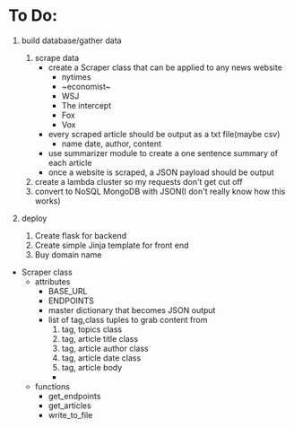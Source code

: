 #  To Do:

1. build database/gather data
    1. scrape data
        * create a Scraper class that can be applied to any news website
            - nytimes
            - ~economist~
            - WSJ
            - The intercept
            - Fox
            - Vox
        * every scraped article should be output as a txt file(maybe csv)
            - name date, author, content
        * use summarizer module to create a one sentence summary of each article
        * once a website is scraped, a JSON payload should be output
    3. create a lambda cluster so my requests don't get cut off
    2. convert to NoSQL MongoDB with JSON(I don't really know how this works)

2. deploy
    1. Create flask for backend
    2. Create simple Jinja template for front end
    3. Buy domain name

* Scraper class
    * attributes
        - BASE_URL
        - ENDPOINTS
        - master dictionary that becomes JSON output
        - list of tag,class tuples to grab content from
            1. tag, topics class
            2. tag, article title class
            3. tag, article author class
            4. tag, article date class
            5. tag, article body
            -
    * functions
        - get_endpoints
        - get_articles
        - write_to_file
